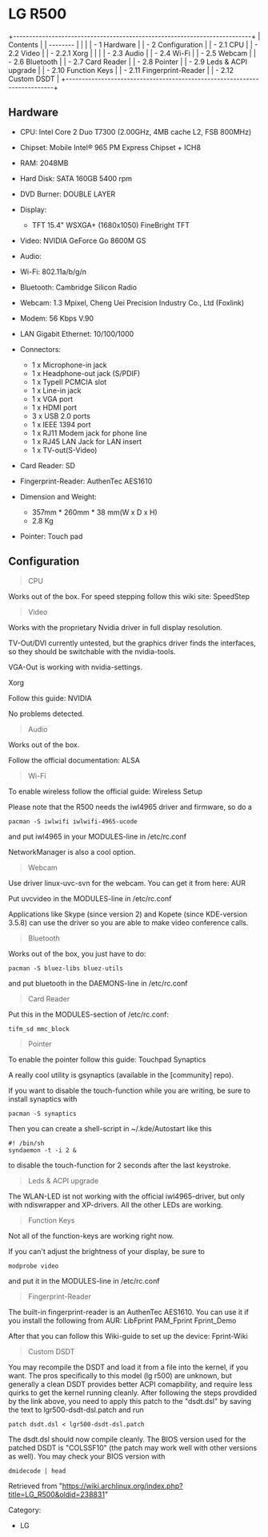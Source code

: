 LG R500
=======

+--------------------------------------------------------------------------+
| Contents                                                                 |
| --------                                                                 |
|                                                                          |
| -   1 Hardware                                                           |
| -   2 Configuration                                                      |
|     -   2.1 CPU                                                          |
|     -   2.2 Video                                                        |
|         -   2.2.1 Xorg                                                   |
|                                                                          |
|     -   2.3 Audio                                                        |
|     -   2.4 Wi-Fi                                                        |
|     -   2.5 Webcam                                                       |
|     -   2.6 Bluetooth                                                    |
|     -   2.7 Card Reader                                                  |
|     -   2.8 Pointer                                                      |
|     -   2.9 Leds & ACPI upgrade                                          |
|     -   2.10 Function Keys                                               |
|     -   2.11 Fingerprint-Reader                                          |
|     -   2.12 Custom DSDT                                                 |
+--------------------------------------------------------------------------+

Hardware
--------

-   CPU: Intel Core 2 Duo T7300 (2.00GHz, 4MB cache L2, FSB 800MHz)
-   Chipset: Mobile Intel® 965 PM Express Chipset + ICH8
-   RAM: 2048MB
-   Hard Disk: SATA 160GB 5400 rpm
-   DVD Burner: DOUBLE LAYER
-   Display:
    -   TFT 15.4" WSXGA+ (1680x1050) FineBright TFT

-   Video: NVIDIA GeForce Go 8600M GS
-   Audio:
-   Wi-Fi: 802.11a/b/g/n
-   Bluetooth: Cambridge Silicon Radio
-   Webcam: 1.3 Mpixel, Cheng Uei Precision Industry Co., Ltd (Foxlink)
-   Modem: 56 Kbps V.90
-   LAN Gigabit Ethernet: 10/100/1000
-   Connectors:
    -   1 x Microphone-in jack
    -   1 x Headphone-out jack (S/PDIF)
    -   1 x TypeII PCMCIA slot
    -   1 x Line-in jack
    -   1 x VGA port
    -   1 x HDMI port
    -   3 x USB 2.0 ports
    -   1 x IEEE 1394 port
    -   1 x RJ11 Modem jack for phone line
    -   1 x RJ45 LAN Jack for LAN insert
    -   1 x TV-out(S-Video)

-   Card Reader: SD
-   Fingerprint-Reader: AuthenTec AES1610
-   Dimension and Weight:
    -   357mm * 260mm * 38 mm(W x D x H)
    -   2.8 Kg

-   Pointer: Touch pad

Configuration
-------------

> CPU

Works out of the box. For speed stepping follow this wiki site:
SpeedStep

> Video

Works with the proprietary Nvidia driver in full display resolution.

TV-Out/DVI currently untested, but the graphics driver finds the
interfaces, so they should be switchable with the nvidia-tools.

VGA-Out is working with nvidia-settings.

Xorg

Follow this guide: NVIDIA

No problems detected.

> Audio

Works out of the box.

Follow the official documentation: ALSA

> Wi-Fi

To enable wireless follow the official guide: Wireless Setup

Please note that the R500 needs the iwl4965 driver and firmware, so do a

    pacman -S iwlwifi iwlwifi-4965-ucode

and put iwl4965 in your MODULES-line in /etc/rc.conf

NetworkManager is also a cool option.

> Webcam

Use driver linux-uvc-svn for the webcam. You can get it from here: AUR

Put uvcvideo in the MODULES-line in /etc/rc.conf

Applications like Skype (since version 2) and Kopete (since KDE-version
3.5.8) can use the driver so you are able to make video conference
calls.

> Bluetooth

Works out of the box, you just have to do:

    pacman -S bluez-libs bluez-utils

and put bluetooth in the DAEMONS-line in /etc/rc.conf

> Card Reader

Put this in the MODULES-section of /etc/rc.conf:

    tifm_sd mmc_block

> Pointer

To enable the pointer follow this guide: Touchpad Synaptics

A really cool utility is gsynaptics (available in the [community] repo).

If you want to disable the touch-function while you are writing, be sure
to install synaptics with

    pacman -S synaptics

Then you can create a shell-script in ~/.kde/Autostart like this

    #! /bin/sh
    syndaemon -t -i 2 &

to disable the touch-function for 2 seconds after the last keystroke.

> Leds & ACPI upgrade

The WLAN-LED ist not working with the official iwl4965-driver, but only
with ndiswrapper and XP-drivers. All the other LEDs are working.

> Function Keys

Not all of the function-keys are working right now.

If you can't adjust the brightness of your display, be sure to

    modprobe video

and put it in the MODULES-line in /etc/rc.conf

> Fingerprint-Reader

The built-in fingerprint-reader is an AuthenTec AES1610. You can use it
if you install the following from AUR: LibFprint PAM_Fprint Fprint_Demo

After that you can follow this Wiki-guide to set up the device:
Fprint-Wiki

> Custom DSDT

You may recompile the DSDT and load it from a file into the kernel, if
you want. The pros specifically to this model (lg r500) are unknown, but
generally a clean DSDT provides better ACPI comapbility, and require
less quirks to get the kernel running cleanly. After following the steps
provdided by the link above, you need to apply this patch to the
"dsdt.dsl" by saving the text to lgr500-dsdt-dsl.patch and run

    patch dsdt.dsl < lgr500-dsdt-dsl.patch

The dsdt.dsl should now compile cleanly. The BIOS version used for the
patched DSDT is "COLSSF10" (the patch may work well with other versions
as well). You may check your BIOS version with

    dmidecode | head

Retrieved from
"https://wiki.archlinux.org/index.php?title=LG_R500&oldid=238831"

Category:

-   LG
